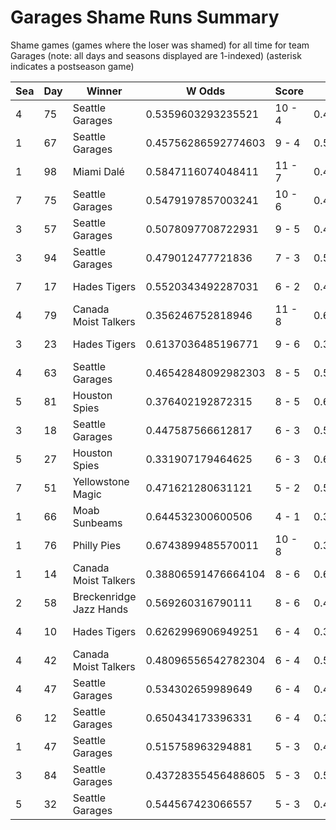 # Garages Shame Runs Summary



Shame games (games where the loser was shamed) for all time for team Garages (note: all days and seasons displayed are 1-indexed) (asterisk indicates a postseason game)


| Sea | Day | Winner | W Odds | Score | L Odds | Loser | 
| ------ |------ |------ |------ |------ |------ |------ |
| 4 | 75 | Seattle Garages | 0.5359603293235521 | 10 - 4 | 0.464039670676448 | Philly Pies | 
| 1 | 67 | Seattle Garages | 0.45756286592774603 | 9 - 4 | 0.542437134072253 | Mexico City Wild Wings | 
| 1 | 98 | Miami Dalé | 0.5847116074048411 | 11 - 7 | 0.41528839259515804 | Seattle Garages | 
| 7 | 75 | Seattle Garages | 0.5479197857003241 | 10 - 6 | 0.45208021429967504 | Canada Moist Talkers | 
| 3 | 57 | Seattle Garages | 0.5078097708722931 | 9 - 5 | 0.49219022912770605 | Breckenridge Jazz Hands | 
| 3 | 94 | Seattle Garages | 0.479012477721836 | 7 - 3 | 0.520987522278163 | Houston Spies | 
| 7 | 17 | Hades Tigers | 0.5520343492287031 | 6 - 2 | 0.447965650771296 | Seattle Garages | 
| 4 | 79 | Canada Moist Talkers | 0.356246752818946 | 11 - 8 | 0.6437532471810531 | Seattle Garages | 
| 3 | 23 | Hades Tigers | 0.6137036485196771 | 9 - 6 | 0.38629635148032204 | Seattle Garages | 
| 4 | 63 | Seattle Garages | 0.46542848092982303 | 8 - 5 | 0.5345715190701761 | Philly Pies | 
| 5 | 81 | Houston Spies | 0.376402192872315 | 8 - 5 | 0.6235978071276841 | Seattle Garages | 
| 3 | 18 | Seattle Garages | 0.447587566612817 | 6 - 3 | 0.552412433387182 | Breckenridge Jazz Hands | 
| 5 | 27 | Houston Spies | 0.331907179464625 | 6 - 3 | 0.668092820535375 | Seattle Garages | 
| 7 | 51 | Yellowstone Magic | 0.471621280631121 | 5 - 2 | 0.528378719368878 | Seattle Garages | 
| 1 | 66 | Moab Sunbeams | 0.644532300600506 | 4 - 1 | 0.355467699399493 | Seattle Garages | 
| 1 | 76 | Philly Pies | 0.6743899485570011 | 10 - 8 | 0.32561005144299804 | Seattle Garages | 
| 1 | 14 | Canada Moist Talkers | 0.38806591476664104 | 8 - 6 | 0.611934085233359 | Seattle Garages | 
| 2 | 58 | Breckenridge Jazz Hands | 0.569260316790111 | 8 - 6 | 0.43073968320988804 | Seattle Garages | 
| 4 | 10 | Hades Tigers | 0.6262996906949251 | 6 - 4 | 0.37370030930507403 | Seattle Garages | 
| 4 | 42 | Canada Moist Talkers | 0.48096556542782304 | 6 - 4 | 0.519034434572176 | Seattle Garages | 
| 4 | 47 | Seattle Garages | 0.534302659989649 | 6 - 4 | 0.46569734001035 | Canada Moist Talkers | 
| 6 | 12 | Seattle Garages | 0.650434173396331 | 6 - 4 | 0.34956582660366803 | Canada Moist Talkers | 
| 1 | 47 | Seattle Garages | 0.515758963294881 | 5 - 3 | 0.48424103670511803 | Miami Dalé | 
| 3 | 84 | Seattle Garages | 0.43728355456488605 | 5 - 3 | 0.562716445435113 | Baltimore Crabs | 
| 5 | 32 | Seattle Garages | 0.544567423066557 | 5 - 3 | 0.455432576933442 | Hellmouth Sunbeams | 


